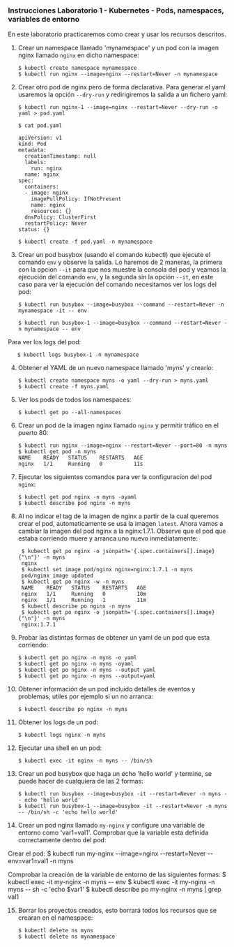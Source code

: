 ### Instrucciones Laboratorio 1 - Kubernetes - Pods, namespaces, variables de entorno

En este laboratorio practicaremos como crear y usar los recursos descritos.

1. Crear un namespace llamado 'mynamespace' y un pod con la imagen nginx llamado `nginx` en dicho namespace:

       $ kubectl create namespace mynamespace
       $ kubectl run nginx --image=nginx --restart=Never -n mynamespace

2. Crear otro pod de nginx pero de forma declarativa. Para generar el yaml usaremos la opción `--dry-run` y redirigiremos la salida a un fichero yaml:

       $ kubectl run nginx-1 --image=nginx --restart=Never --dry-run -o yaml > pod.yaml

       $ cat pod.yaml

       apiVersion: v1
       kind: Pod
       metadata:
         creationTimestamp: null
         labels:
           run: nginx
         name: nginx
       spec:
         containers:
         - image: nginx
           imagePullPolicy: IfNotPresent
           name: nginx
           resources: {}
         dnsPolicy: ClusterFirst
         restartPolicy: Never
       status: {}

       $ kubectl create -f pod.yaml -n mynamespace


3. Crear un pod busybox (usando el comando kubectl) que ejecute el comando `env` y observe la salida. Lo haremos de 2 maneras, la primera con la opcion `--it` para que nos muestre la consola del pod y veamos la ejecución del comando `env`, y la segunda sin la opción `--it`, en este caso para ver la ejecución del comando necesitamos ver los logs del pod:

       $ kubectl run busybox --image=busybox --command --restart=Never -n mynamespace -it -- env

       $ kubectl run busybox-1 --image=busybox --command --restart=Never -n mynamespace -- env

  Para ver los logs del pod:

       $ kubectl logs busybox-1 -n mynamespace

4. Obtener el YAML de un nuevo namespace llamado 'myns' y crearlo:

       $ kubectl create namespace myns -o yaml --dry-run > myns.yaml
       $ kubectl create -f myns.yaml

5. Ver los pods de todos los namespaces:

       $ kubectl get po --all-namespaces

6. Crear un pod de la imagen nginx llamado `nginx` y permitir tráfico en el puerto 80:

       $ kubectl run nginx --image=nginx --restart=Never --port=80 -n myns
       $ kubectl get pod -n myns
       NAME    READY   STATUS    RESTARTS   AGE
       nginx   1/1     Running   0          11s

7. Ejecutar los siguientes comandos para ver la configuracíon del pod `nginx`:

       $ kubectl get pod nginx -n myns -oyaml
       $ kubectl describe pod nginx -n myns

8. Al no indicar el tag de la imagen de nginx a partir de la cual queremos crear el pod, automaticamente se usa la imagen `latest`. Ahora vamos a cambiar la imagen del pod nginx a la nginx:1.7.1. Observe que el pod que estaba corriendo muere y arranca uno nuevo inmediatamente:

        $ kubectl get po nginx -o jsonpath='{.spec.containers[].image}{"\n"}' -n myns
        nginx
        $ kubectl set image pod/nginx nginx=nginx:1.7.1 -n myns
        pod/nginx image updated
        $ kubectl get po nginx -w -n myns
        NAME    READY   STATUS    RESTARTS   AGE
        nginx   1/1     Running   0          10m
        nginx   1/1     Running   1          11m
        $ kubectl describe po nginx -n myns
        $ kubectl get po nginx -o jsonpath='{.spec.containers[].image}{"\n"}' -n myns
        nginx:1.7.1

9. Probar las distintas formas de obtener un yaml de un pod que esta corriendo:

       $ kubectl get po nginx -n myns -o yaml
       $ kubectl get po nginx -n myns -oyaml
       $ kubectl get po nginx -n myns --output yaml
       $ kubectl get po nginx -n myns --output=yaml

10. Obtener información de un pod incluido detalles de eventos y problemas, utiles por ejemplo si un no arranca:

        $ kubectl describe po nginx -n myns

11. Obtener los logs de un pod:

        $ kubectl logs nginx -n myns

12. Ejecutar una shell en un pod:

        $ kubectl exec -it nginx -n myns -- /bin/sh

13. Crear un pod busybox que haga un echo 'hello world' y termine, se puede hacer de cualquiera de las 2 formas:

        $ kubectl run busybox --image=busybox -it --restart=Never -n myns -- echo 'hello world'
        $ kubectl run busybox-1 --image=busybox -it --restart=Never -n myns -- /bin/sh -c 'echo hello world'

14. Crear un pod nginx llamado `my-nginx` y configure una variable de entorno como 'var1=val1'. Comprobar que la variable esta definida correctamente dentro del pod:

 Crear el pod:
        $ kubectl run my-nginx --image=nginx --restart=Never --env=var1=val1 -n myns

 Comprobar la creación de la variable de entorno de las siguientes formas:
        $ kubectl exec -it my-nginx -n myns -- env
        $ kubectl exec -it my-nginx -n myns -- sh -c 'echo $var1'
        $ kubectl describe po my-nginx -n myns | grep val1

15. Borrar los proyectos creados, esto borrará todos los recursos que se crearan en el namespace:

        $ kubectl delete ns myns
        $ kubectl delete ns mynamespace
